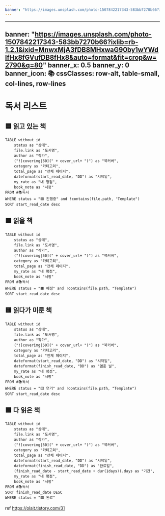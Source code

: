 ```yaml
---
banner: "https://images.unsplash.com/photo-1507842217343-583bb7270b66?ixlib=rb-1.2.1&ixid=MnwxMjA3fDB8MHxwaG90by1wYWdlfHx8fGVufDB8fHx8&auto=format&fit=crop&w=2790&q=80"
---
```

---
banner: "https://images.unsplash.com/photo-1507842217343-583bb7270b66?ixlib=rb-1.2.1&ixid=MnwxMjA3fDB8MHxwaG90by1wYWdlfHx8fGVufDB8fHx8&auto=format&fit=crop&w=2790&q=80"
banner_x: 0.5
banner_y: 0
banner_icon: 📚
cssClasses: row-alt, table-small, col-lines, row-lines
---
# 독서 리스트

## 🟦 읽고 있는 책
```dataview
TABLE without id
	status as "상태",
	file.link as "도서명",
	author as "작가",
	("![coverimg|50](" + cover_url+ ")") as "북커버",
	category as "카테고리",
	total_page as "전체 페이지", 
	dateformat(start_read_date, "DD") as "시작일",
	my_rate as "내 평점",
	book_note as "서평"
FROM #📚독서
WHERE status = "🟦 진행중" and !contains(file.path, "Template")
SORT start_read_date desc

```


## 🟧 읽을 책
```dataview
TABLE without id
	status as "상태",
	file.link as "도서명",
	author as "작가",
	("![coverimg|50](" + cover_url+ ")") as "북커버",
	category as "카테고리",
	total_page as "전체 페이지",
	my_rate as "내 평점",
	book_note as "서평"
FROM #📚독서
WHERE status = "🟧 예정" and !contains(file.path, "Template")
SORT start_read_date desc

```

## 🟨 읽다가 미룬 책

```dataview
TABLE without id
	status as "상태",
	file.link as "도서명",
	author as "작가",
	("![coverimg|50](" + cover_url+ ")") as "북커버",
	category as "카테고리",
	total_page as "전체 페이지", 
	dateformat(start_read_date, "DD") as "시작일",
	dateformat(finish_read_date, "DD") as "멈춘 날",
	my_rate as "내 평점",
	book_note as "서평"
FROM #📚독서
WHERE status = "🟨 연기" and !contains(file.path, "Template")
SORT start_read_date desc

```



## 🟩 다 읽은 책
```dataview
TABLE without id
	status as "상태",
	file.link as "도서명",
	author as "작가",
	("![coverimg|50](" + cover_url+ ")") as "북커버",
	category as "카테고리",
	total_page as "전체 페이지", 
	dateformat(start_read_date, "DD") as "시작일",
	dateformat(finish_read_date, "DD") as "완료일",
	(finish_read_date - start_read_date + dur(1days)).days as "기간",
	my_rate as "내 평점",
	book_note as "서평"
FROM #📚독서
SORT finish_read_date DESC
WHERE status = "🟩 완료"
```


ref https://olait.tistory.com/31